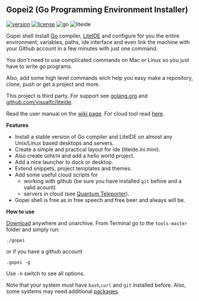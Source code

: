 ## Gopei2 (Go Programming Environment Installer)

[![version](https://img.shields.io/badge/version-2.5.1-blue.svg)](https://github.com/geosoft1/tools/archive/master.zip)
[![license](https://img.shields.io/badge/license-gpl-blue.svg)](https://github.com/geosoft1/tools/blob/master/LICENSE)
![go](https://img.shields.io/badge/go-1.13-green.svg)
![liteide](https://img.shields.io/badge/liteide-36-orange.svg)

Gopei shell install [Go](http://golang.org) compiler, [LiteIDE](https://github.com/visualfc/liteide) and configure for you the entire environment, variables, paths, ide interface and even link the machine with your Github account in a few minutes with just one command.

You don't need to use complicated commands on Mac or Linux so you just have to write go programs. 

Also, add some high level commands wich help you easy make a repository, clone, push or get a project and more.

This project is third party. For support see [golang.org](http://golang.org) and [github.com/visualfc/liteide](https://github.com/visualfc/liteide).

Read the user manual on the [wiki page](https://github.com/geosoft1/tools/wiki). For cloud tool read [here](https://github.com/geosoft1/tools/wiki/Cloud-tool).

**Features**

- Install a stable version of Go compiler and LiteIDE on almost any Unix/Linux based desktops and servers.
- Create a simple and practical layout for ide (liteide.ini.mini).
- Also create `GOPATH` and add a hello world project.
- Add a nice launcher to dock or desktop.
- Extend snippets, project templates and themes.
- Add some useful cloud scripts for
   - working with github (be sure you have installed `git` before and a valid acount)
   - servers in cloud (see [Quantum Teleporter](https://github.com/geosoft1/tools/wiki/Cloud-tool)).
- Gopei shell is free as in free speech and free beer and always will be.

**How to use**

[Download](https://github.com/geosoft1/tools/archive/master.zip) anywhere and unarchive. From Terminal go to the `tools-master` folder and simply run:

    ./gopei

or if you have a github account

    .gopei -g

Use `` -h `` switch to see all options.

Note that your system must have `bash`,`curl` and `git` installed before. Also, some systems may need additional [packages](https://github.com/geosoft1/tools/wiki#platform-specific-information).
